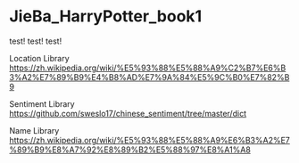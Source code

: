# JieBa_HarryPotter_book1

test! test! test!

Location Library
https://zh.wikipedia.org/wiki/%E5%93%88%E5%88%A9%C2%B7%E6%B3%A2%E7%89%B9%E4%B8%AD%E7%9A%84%E5%9C%B0%E7%82%B9

Sentiment Library
https://github.com/sweslo17/chinese_sentiment/tree/master/dict

Name Library 
https://zh.wikipedia.org/wiki/%E5%93%88%E5%88%A9%E6%B3%A2%E7%89%B9%E8%A7%92%E8%89%B2%E5%88%97%E8%A1%A8